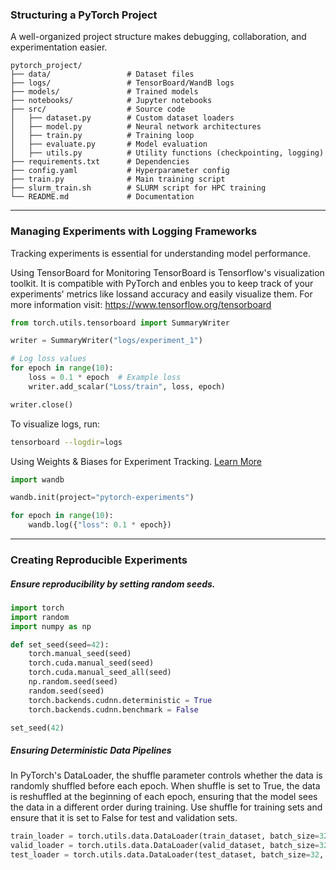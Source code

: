 ### **Structuring a PyTorch Project**
A well-organized project structure makes debugging, collaboration, and experimentation easier.
```
pytorch_project/
├── data/                 # Dataset files
├── logs/                 # TensorBoard/WandB logs
├── models/               # Trained models
├── notebooks/            # Jupyter notebooks
├── src/                  # Source code
│   ├── dataset.py        # Custom dataset loaders
│   ├── model.py          # Neural network architectures
│   ├── train.py          # Training loop
│   ├── evaluate.py       # Model evaluation
│   ├── utils.py          # Utility functions (checkpointing, logging)
├── requirements.txt      # Dependencies
├── config.yaml           # Hyperparameter config
├── train.py              # Main training script
├── slurm_train.sh        # SLURM script for HPC training
└── README.md             # Documentation
```
---
### Managing Experiments with Logging Frameworks
Tracking experiments is essential for understanding model performance.

Using TensorBoard for Monitoring
TensorBoard is Tensorflow's visualization toolkit. It is compatible with PyTorch and enbles you to keep track of your experiments' metrics like lossand accuracy and easily visualize them. For more information visit: https://www.tensorflow.org/tensorboard
```python
from torch.utils.tensorboard import SummaryWriter

writer = SummaryWriter("logs/experiment_1")

# Log loss values
for epoch in range(10):
    loss = 0.1 * epoch  # Example loss
    writer.add_scalar("Loss/train", loss, epoch)

writer.close()
```
To visualize logs, run:
~~~sh
tensorboard --logdir=logs
~~~
Using Weights & Biases for Experiment Tracking. [Learn More](https://docs.wandb.ai/)
```python
import wandb

wandb.init(project="pytorch-experiments")

for epoch in range(10):
    wandb.log({"loss": 0.1 * epoch})
```
---
### Creating Reproducible Experiments
##### Ensure reproducibility by setting random seeds.
```python
import torch
import random
import numpy as np

def set_seed(seed=42):
    torch.manual_seed(seed)
    torch.cuda.manual_seed(seed)
    torch.cuda.manual_seed_all(seed)
    np.random.seed(seed)
    random.seed(seed)
    torch.backends.cudnn.deterministic = True
    torch.backends.cudnn.benchmark = False

set_seed(42)
```
##### Ensuring Deterministic Data Pipelines
In PyTorch's DataLoader, the shuffle parameter controls whether the data is randomly shuffled before each epoch. When shuffle is set to True, the data is reshuffled at the beginning of each epoch, ensuring that the model sees the data in a different order during training. Use shuffle for training sets and ensure that it is set to False for test and validation sets. 
```python
train_loader = torch.utils.data.DataLoader(train_dataset, batch_size=32, shuffle=True)
valid_loader = torch.utils.data.DataLoader(valid_dataset, batch_size=32, shuffle=False)
test_loader = torch.utils.data.DataLoader(test_dataset, batch_size=32, shuffle=False)
```

